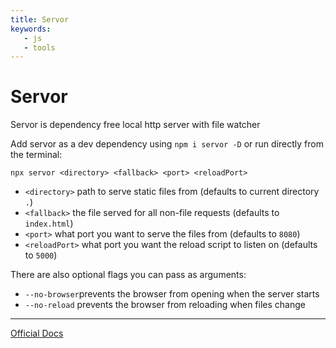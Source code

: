 ```yaml
---
title: Servor
keywords:
   - js
   - tools
---
```


# Servor

Servor is dependency free local http server with file watcher

Add servor as a dev dependency using `npm i servor -D` or run directly from the terminal:

`npx servor <directory> <fallback> <port> <reloadPort>`

* `<directory>` path to serve static files from (defaults to current directory `.`)
* `<fallback>` the file served for all non-file requests (defaults to `index.html`)
* `<port>` what port you want to serve the files from (defaults to `8080`)
* `<reloadPort>` what port you want the reload script to listen on (defaults to `5000`)

There are also optional flags you can pass as arguments:

* `--no-browser`prevents the browser from opening when the server starts
* `--no-reload` prevents the browser from reloading when files change

----

[Official Docs](https://github.com/lukejacksonn/servor)